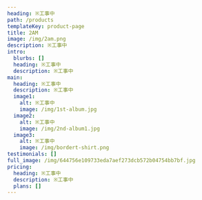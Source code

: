 ```yaml
---
heading: ※工事中
path: /products
templateKey: product-page
title: 2AM
image: /img/2am.png
description: ※工事中
intro:
  blurbs: []
  heading: ※工事中
  description: ※工事中
main:
  heading: ※工事中
  description: ※工事中
  image1:
    alt: ※工事中
    image: /img/1st-album.jpg
  image2:
    alt: ※工事中
    image: /img/2nd-album1.jpg
  image3:
    alt: ※工事中
    image: /img/bordert-shirt.png
testimonials: []
full_image: /img/644756e109733eda7aef273dcb572b04754bb7bf.jpg
pricing:
  heading: ※工事中
  description: ※工事中
  plans: []
---
```


